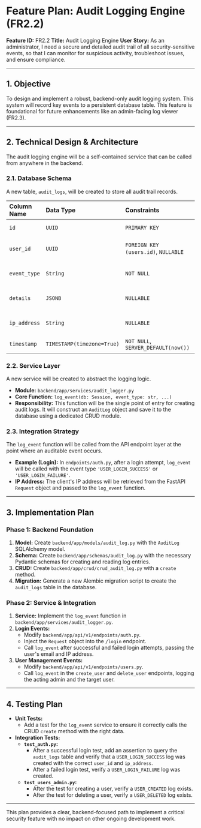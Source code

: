 # Feature Plan: Audit Logging Engine (FR2.2)

**Feature ID:** FR2.2
**Title:** Audit Logging Engine
**User Story:** As an administrator, I need a secure and detailed audit trail of all security-sensitive events, so that I can monitor for suspicious activity, troubleshoot issues, and ensure compliance.

---

## 1. Objective

To design and implement a robust, backend-only audit logging system. This system will record key events to a persistent database table. This feature is foundational for future enhancements like an admin-facing log viewer (FR2.3).

---

## 2. Technical Design & Architecture

The audit logging engine will be a self-contained service that can be called from anywhere in the backend.

### 2.1. Database Schema

A new table, `audit_logs`, will be created to store all audit trail records.

| Column Name   | Data Type         | Constraints                               | Description                                                                    |
| :------------ | :---------------- | :---------------------------------------- | :----------------------------------------------------------------------------- |
| `id`          | `UUID`            | `PRIMARY KEY`                             | Unique identifier for the log entry.                                           |
| `user_id`     | `UUID`            | `FOREIGN KEY (users.id)`, `NULLABLE`      | The user who performed the action. Null for system events or failed logins.    |
| `event_type`  | `String`          | `NOT NULL`                                | A machine-readable event type (e.g., 'USER_LOGIN_SUCCESS').                    |
| `details`     | `JSONB`           | `NULLABLE`                                | A JSON object for storing contextual data (e.g., target user ID, session ID).  |
| `ip_address`  | `String`          | `NULLABLE`                                | The IP address of the client that initiated the event.                         |
| `timestamp`   | `TIMESTAMP(timezone=True)` | `NOT NULL`, `SERVER_DEFAULT(now())`       | The exact time the event occurred.                                             |

### 2.2. Service Layer

A new service will be created to abstract the logging logic.

*   **Module:** `backend/app/services/audit_logger.py`
*   **Core Function:** `log_event(db: Session, event_type: str, ...)`
*   **Responsibility:** This function will be the single point of entry for creating audit logs. It will construct an `AuditLog` object and save it to the database using a dedicated CRUD module.

### 2.3. Integration Strategy

The `log_event` function will be called from the API endpoint layer at the point where an auditable event occurs.

*   **Example (Login):** In `endpoints/auth.py`, after a login attempt, `log_event` will be called with the event type `'USER_LOGIN_SUCCESS'` or `'USER_LOGIN_FAILURE'`.
*   **IP Address:** The client's IP address will be retrieved from the FastAPI `Request` object and passed to the `log_event` function.

---

## 3. Implementation Plan

### Phase 1: Backend Foundation

1.  **Model:** Create `backend/app/models/audit_log.py` with the `AuditLog` SQLAlchemy model.
2.  **Schema:** Create `backend/app/schemas/audit_log.py` with the necessary Pydantic schemas for creating and reading log entries.
3.  **CRUD:** Create `backend/app/crud/crud_audit_log.py` with a `create` method.
4.  **Migration:** Generate a new Alembic migration script to create the `audit_logs` table in the database.

### Phase 2: Service & Integration

1.  **Service:** Implement the `log_event` function in `backend/app/services/audit_logger.py`.
2.  **Login Events:**
    *   Modify `backend/app/api/v1/endpoints/auth.py`.
    *   Inject the `Request` object into the `/login` endpoint.
    *   Call `log_event` after successful and failed login attempts, passing the user's email and IP address.
3.  **User Management Events:**
    *   Modify `backend/app/api/v1/endpoints/users.py`.
    *   Call `log_event` in the `create_user` and `delete_user` endpoints, logging the acting admin and the target user.

---

## 4. Testing Plan

*   **Unit Tests:**
    *   Add a test for the `log_event` service to ensure it correctly calls the CRUD `create` method with the right data.
*   **Integration Tests:**
    *   **`test_auth.py`:**
        *   After a successful login test, add an assertion to query the `audit_logs` table and verify that a `USER_LOGIN_SUCCESS` log was created with the correct `user_id` and `ip_address`.
        *   After a failed login test, verify a `USER_LOGIN_FAILURE` log was created.
    *   **`test_users_admin.py`:**
        *   After the test for creating a user, verify a `USER_CREATED` log exists.
        *   After the test for deleting a user, verify a `USER_DELETED` log exists.

---

This plan provides a clear, backend-focused path to implement a critical security feature with no impact on other ongoing development work.

